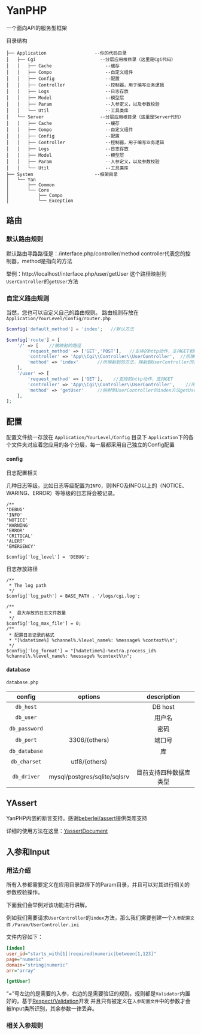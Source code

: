# YanPHP
一个面向API的服务型框架

目录结构
```
├── Application                  --你的代码目录
│   ├── Cgi                        --分层应用根目录（这里是Cgi代码）
│   │   ├── Cache                    --缓存
│   │   ├── Compo                    --自定义组件
│   │   ├── Config                   --配置
│   │   ├── Controller               --控制器，用于编写业务逻辑
│   │   ├── Logs                     --日志存放
│   │   ├── Model                    --模型层
│   │   ├── Param                    --入参定义，以及参数校验
│   │   └── Util                     --工具类库
│   └── Server                     --分层应用根目录（这里是Server代码）
│   │   ├── Cache                    --缓存
│   │   ├── Compo                    --自定义组件
│   │   ├── Config                   --配置
│   │   ├── Controller               --控制器，用于编写业务逻辑
│   │   ├── Logs                     --日志存放
│   │   ├── Model                    --模型层
│   │   ├── Param                    --入参定义，以及参数校验
│   │   └── Util                     --工具类库
├── System                       --框架目录
│   └── Yan
│       ├── Common
│       └── Core
│           ├── Compo
│           └── Exception

```

## 路由

### 默认路由规则
默认路由寻路路径是：/interface.php/controller/method
controller代表您的控制器，method是指向的方法

举例：http://localhost/interface.php/user/getUser
这个路径映射到`UserController`的`getUser`方法

### 自定义路由规则
当然，您也可以自定义自己的路由规则。
路由规则存放在 `Application/YourLevel/Config/router.php` 
``` php
$config['default_method'] = 'index';   //默认方法

$config['route'] = [
    '/' => [    //被映射的路径
        'request_method' => ['GET','POST'],   //支持的http动作，支持GET和POST
        'controller' => 'App\\Cgi\\Controller\\UserController',  //所映射到的控制器，需要包含命名空间，映射到Application/Cgi/Controller/UserController
        'method' => 'index'       //所映射到的方法，映射到UserController的index方法
    ],
    '/user' => [
        'request_method' => ['GET'],    //支持的http动作，支持GET
        'controller' => 'App\\Cgi\\Controller\\UserController',    //所映射到的控制器，需要包含命名空间，映射到Application/Cgi/Controller/UserController
        'method' => 'getUser'     //映射到UserController的index方法getUser方法
    ],
];

```

## 配置

配置文件统一存放在 `Application/YourLevel/Config` 目录下
`Application`下的各个文件夹对应着您应用的各个分层，每一层都采用自己独立的Config配置

#### config

日志配置相关

几种日志等级。比如日志等级配置为`INFO`，则INFO及INFO以上的（NOTICE、WARING、ERROR）等等级的日志将会被记录。
```
/**
'DEBUG'
'INFO'
'NOTICE'
'WARNING'
'ERROR'
'CRITICAL'
'ALERT'
'EMERGENCY'

$config['log_level'] = 'DEBUG';
```

日志存放路径
```
/**
 * The log path
 */
$config['log_path'] = BASE_PATH . '/logs/cgi.log';
```

```
/**
 *  最大存放的日志文件数量
 */
$config['log_max_file'] = 0;
/**
 * 配置日志记录的格式
 * "[%datetime%] %channel%.%level_name%: %message% %context%\n";
 */
$config['log_format'] = "[%datetime%]-%extra.process_id% %channel%.%level_name%: %message% %context%\n";
```

#### database

`database.php`

|config|options|description|
|:-----------:|:-----------:|:-----------:|
|`db_host`||DB host|
|`db_user`||用户名|
|`db_password`||密码|
|`db_port`| 3306/(others)|端口号|
|`db_database`||库|
|`db_charset`|utf8/(others)||
|`db_driver`| mysql/postgres/sqlite/sqlsrv |目前支持四种数据库类型|


## YAssert

YanPHP内嵌的断言支持。感谢[beberlei/assert](https://github.com/beberlei/assert)提供类库支持

详细的使用方法在这里：[YassertDocument](https://github.com/kong36088/YanPHP/tree/master/doc/YAssert.md)

## 入参和Input

### 用法介绍
所有入参都需要定义在应用目录路径下的Param目录，并且可以对其进行相关的参数校验操作。

下面我们会举例对该功能进行讲解。

例如我们需要请求`UserController`的`index`方法，那么我们需要创建一个`入参配置文件` `/Param/UserController.ini`

文件内容如下：
```ini
[index]
user_id="starts_with[1]|required|numeric|between[1,123]"
page="numeric"
domain="string|numeric"
arr="array"

[getUser]

```
“=”号左边的是需要的入参，右边的是需要验证的规则。规则都是`Validator`内置好的，基于[Respect/Validation](https://github.com/Respect/Validation)开发
并且只有被定义在`入参配置文件`中的参数才会被Input类所识别，其余参数一律丢弃。

### 相关入参规则
